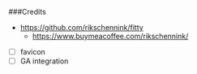 ###Credits
- https://github.com/rikschennink/fitty
    - https://www.buymeacoffee.com/rikschennink/
- [ ] favicon
- [ ] GA integration
